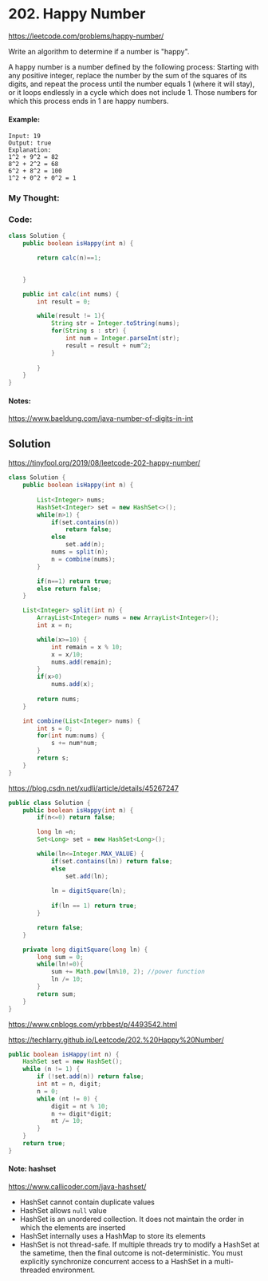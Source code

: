 # 202. Happy Number 

https://leetcode.com/problems/happy-number/

Write an algorithm to determine if a number is "happy".

A happy number is a number defined by the following process: Starting with any positive integer, replace the number by the sum of the squares of its digits, and repeat the process until the number equals 1 (where it will stay), or it loops endlessly in a cycle which does not include 1. Those numbers for which this process ends in 1 are happy numbers.

#### Example: 

```
Input: 19
Output: true
Explanation: 
1^2 + 9^2 = 82
8^2 + 2^2 = 68
6^2 + 8^2 = 100
1^2 + 0^2 + 0^2 = 1
```


### My Thought: 


### Code: 
```java
class Solution {
    public boolean isHappy(int n) {

        return calc(n)==1; 

        
    }

    public int calc(int nums) {
        int result = 0; 

        while(result != 1){
            String str = Integer.toString(nums);
            for(String s : str) {
                int num = Integer.parseInt(str); 
                result = result + num^2; 
            }
            
        }
    }
}

```    

#### Notes:
https://www.baeldung.com/java-number-of-digits-in-int



## Solution

https://tinyfool.org/2019/08/leetcode-202-happy-number/

```java
class Solution {
    public boolean isHappy(int n) {
        
        List<Integer> nums; 
        HashSet<Integer> set = new HashSet<>(); 
        while(n>1) {
            if(set.contains(n))
                return false; 
            else
                set.add(n); 
            nums = split(n); 
            n = combine(nums); 
        }

        if(n==1) return true; 
        else return false; 
    }

    List<Integer> split(int n) {
        ArrayList<Integer> nums = new ArrayList<Integer>(); 
        int x = n; 

        while(x>=10) {
            int remain = x % 10; 
            x = x/10; 
            nums.add(remain); 
        }
        if(x>0)
            nums.add(x); 
        
        return nums; 
    }

    int combine(List<Integer> nums) {
        int s = 0; 
        for(int num:nums) {
            s += num*num; 
        }
        return s; 
    }
}

```   

https://blog.csdn.net/xudli/article/details/45267247
```java
public class Solution {
    public boolean isHappy(int n) {
        if(n<=0) return false; 

        long ln =n; 
        Set<Long> set = new HashSet<Long>(); 

        while(ln<=Integer.MAX_VALUE) {
            if(set.contains(ln)) return false; 
            else
                set.add(ln); 
            
            ln = digitSquare(ln); 
            
            if(ln == 1) return true; 
        }

        return false; 
    }

    private long digitSquare(long ln) {
        long sum = 0; 
        while(ln!=0){
            sum += Math.pow(ln%10, 2); //power function
            ln /= 10; 
        }
        return sum; 
    }
}
```

https://www.cnblogs.com/yrbbest/p/4493542.html

https://techlarry.github.io/Leetcode/202.%20Happy%20Number/

```java
public boolean isHappy(int n) {
    HashSet set = new HashSet();
    while (n != 1) {
        if (!set.add(n)) return false;
        int nt = n, digit;
        n = 0;
        while (nt != 0) {
            digit = nt % 10;
            n += digit*digit;
            nt /= 10;
        }
    }
    return true;
}
```

#### Note: hashset
https://www.callicoder.com/java-hashset/

* HashSet cannot contain duplicate values
* HashSet allows `null` value
* HashSet is an unordered collection. It does not maintain the order in which the elements are inserted 
* HashSet internally uses a HashMap to store its elements 
* HashSet is not thread-safe. If multiple threads try to modify a HashSet at the sametime, then the final outcome is not-deterministic. You must explicitly synchronize concurrent access to a HashSet in a multi-threaded environment. 

